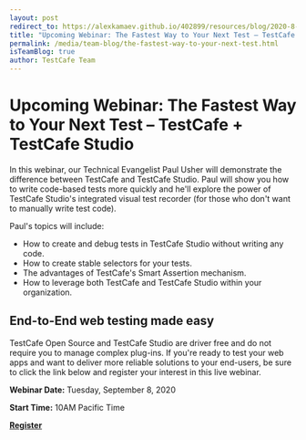 ```yaml
---
layout: post
redirect_to: https://alexkamaev.github.io/402899/resources/blog/2020-8-21-the-fastest-way-to-your-next-test
title: "Upcoming Webinar: The Fastest Way to Your Next Test – TestCafe + TestCafe Studio"
permalink: /media/team-blog/the-fastest-way-to-your-next-test.html
isTeamBlog: true
author: TestCafe Team
---
```

# Upcoming Webinar: The Fastest Way to Your Next Test – TestCafe + TestCafe Studio

In this webinar, our Technical Evangelist Paul Usher will demonstrate the difference between TestCafe and TestCafe Studio. Paul will show you how to write code-based tests more quickly and he'll explore the power of TestCafe Studio's integrated visual test recorder (for those who don't want to manually write test code).

<!--more-->

Paul's topics will include:

* How to create and debug tests in TestCafe Studio without writing any code.
* How to create stable selectors for your tests.
* The advantages of TestCafe's Smart Assertion mechanism.
* How to leverage both TestCafe and TestCafe Studio within your organization.

## End-to-End web testing made easy

TestCafe Open Source and TestCafe Studio are driver free and do not require you to manage complex plug-ins. If you're ready to test your web apps and want to deliver more reliable solutions to your end-users, be sure to click the link below and register your interest in this live webinar.

**Webinar Date:** Tuesday, September 8, 2020

**Start Time:** 10AM Pacific Time

**[Register](https://dxpr.es/34jU51F)**
